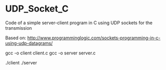 # UDP_Socket_C
Code of a simple server-client program in C using UDP sockets for the transmission

Based on:
http://www.programminglogic.com/sockets-programming-in-c-using-udp-datagrams/

gcc -o client client.c 
gcc -o server server.c

./client
./server 
